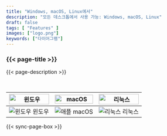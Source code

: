 ```yaml
---
title: "Windows, macOS, Linux에서"
description: "모든 데스크톱에서 사용 가능: Windows, macOS, Linux"
draft: false
tags: [ "Features" ]
images: ["logo.png"]
keywords: ["다이어그램"]
---
```

<!-- header-end -->

### {{< page-title >}} 
{{< page-description >}} 

<br>

| <img src="/cross-platform/tx-win.png" alt="윈도우" style="width: 100%;" /> | <img src="/cross-platform/tx-mac.png" alt="macOS" style="width: 100%;" /> | <img src="/cross-platform/tx-linux.png" alt="리눅스" style="width: 100%;" /> |
|------------------------------------------------------------------------------|------------------------------------------------------------------------------|----------------------------------------------------------------------------|
| <img src="/images/windows-icon.svg" alt="윈도우"   />  윈도우             |  <img src="/images/apple-icon.svg" alt="애플"   /> macOS         | <img src="/images/linux-icon.svg" alt="리눅스"   />  리눅스   |

 

 {{< sync-page-box >}}